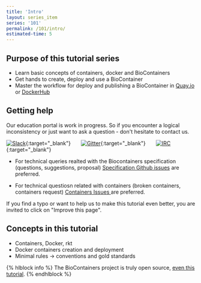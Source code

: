 ```yaml
---
title: 'Intro'
layout: series_item
series: '101'
permalink: /101/intro/
estimated-time: 5
---
```


Purpose of this tutorial series
-------------------------------

* Learn basic concepts of containers, docker and BioContainers
* Get hands to create, deploy and use a BioContainer
* Master the workflow for deploy and publishing a BioContainer in [Quay.io](https://quay.io/organization/biocontainers) or [DockerHub](https://hub.docker.com/u/biocontainers/)

Getting help
------------

Our education portal is work in progress. So if you encounter a logical inconsistency or just want to ask a question - don't hesitate to contact us.

[![Slack](https://img.shields.io/badge/slack-join%20chat-ff69b4.svg)](https://biocontainers.slack.com){:target="_blank"} &nbsp; &nbsp; &nbsp; [![Gitter](https://badges.gitter.im/BioJS.png)](https://gitter.im/biocontainers/Lobby){:target="_blank"}  &nbsp; &nbsp; &nbsp;   [![IRC](https://img.shields.io/badge/irc-%23BioContainers-yellow.svg)](https://kiwiirc.com/client/irc.freenode.net/BioContainers){:target="_blank"}


- For technical queries realted with the Biocontainers specification (questions, suggestions, proposal) [Specification Github issues](https://github.com/BioContainers/specs/issues) are preferred.

- For technical questiosn related with containers (broken containers, containers request) [Containers Issues ](https://github.com/BioContainers/containers/issues) are preferred.

If you find a typo or want to help us to make this tutorial even better, you are invited to click on "Improve this page".

[gitter]: https://gitter.im/biocontainers/Lobby

[containers issue]: https://github.com/BioContainers/containers/issues

[specification issue]: https://github.com/BioContainers/specs/issues

Concepts in this tutorial
------------------------

* Containers, Docker, rkt
* Docker containers creation and deployment
* Minimal rules -> conventions and gold standards

{% hlblock info %}
The BioContainers project is truly open source, [even this tutorial](https://github.com/BioContainers/edu/blob/master/series/101/10_intro.md).
{% endhlblock %}

